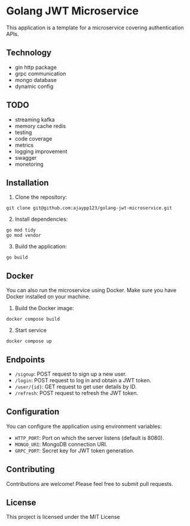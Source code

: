 # Golang JWT Microservice

This application is a template for a microservice covering authentication APIs.

## Technology

- gin http package
- grpc communication
- mongo database
- dynamic config

## TODO
- streaming kafka
- memory cache redis
- testing
- code coverage
- metrics
- logging improvement
- swagger
- monetoring

## Installation

1. Clone the repository:
```
git clone git@github.com:ajaypp123/golang-jwt-microservice.git
```

2. Install dependencies:
```
go mod tidy
go mod vendor
```

3. Build the application:
```
go build
```

## Docker

You can also run the microservice using Docker. Make sure you have Docker installed on your machine.

1. Build the Docker image:
```
docker compose build
```

2. Start service
```
docker compose up
```

## Endpoints

- `/signup`: POST request to sign up a new user.
- `/login`: POST request to log in and obtain a JWT token.
- `/user/{id}`: GET request to get user details by ID.
- `/refresh`: POST request to refresh the JWT token.

## Configuration

You can configure the application using environment variables:

- `HTTP_PORT`: Port on which the server listens (default is 8080).
- `MONGO_URI`: MongoDB connection URI.
- `GRPC_PORT`: Secret key for JWT token generation.

## Contributing

Contributions are welcome! Please feel free to submit pull requests.

## License

This project is licensed under the MIT License